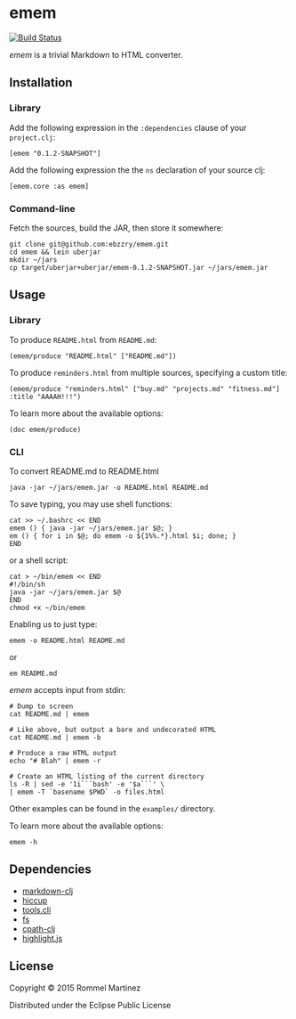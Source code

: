 emem
======================================================================

[![Build Status](https://travis-ci.org/ebzzry/emem.svg)](https://travis-ci.org/ebzzry/emem)

_emem_ is a trivial Markdown to HTML converter.


## Installation


### Library

Add the following expression in the `:dependencies` clause of your
`project.clj`:

    [emem "0.1.2-SNAPSHOT"]

Add the following expression the the `ns` declaration of your source
clj:

    [emem.core :as emem]

### Command-line

Fetch the sources, build the JAR, then store it somewhere:

    git clone git@github.com:ebzzry/emem.git
    cd emem && lein uberjar
    mkdir ~/jars
    cp target/uberjar+uberjar/emem-0.1.2-SNAPSHOT.jar ~/jars/emem.jar


## Usage

### Library

To produce `README.html` from `README.md`:

    (emem/produce "README.html" ["README.md"])

To produce `reminders.html` from multiple sources, specifying a custom
title:

    (emem/produce "reminders.html" ["buy.md" "projects.md" "fitness.md"] :title "AAAAH!!!")

To learn more about the available options:

    (doc emem/produce)

### CLI

To convert README.md to README.html

    java -jar ~/jars/emem.jar -o README.html README.md

To save typing, you may use shell functions:

    cat >> ~/.bashrc << END
    emem () { java -jar ~/jars/emem.jar $@; }
    em () { for i in $@; do emem -o ${1%%.*}.html $i; done; }
    END

or a shell script:

    cat > ~/bin/emem << END
    #!/bin/sh
    java -jar ~/jars/emem.jar $@
    END
    chmod +x ~/bin/emem

Enabling us to just type:

    emem -o README.html README.md

or

    em README.md

*emem* accepts input from stdin:

    # Dump to screen
    cat README.md | emem
    
    # Like above, but output a bare and undecorated HTML
    cat README.md | emem -b
    
    # Produce a raw HTML output
    echo "# Blah" | emem -r
    
    # Create an HTML listing of the current directory
    ls -R | sed -e '1i```bash' -e '$a```' \
    | emem -T `basename $PWD` -o files.html

Other examples can be found in the `examples/` directory.

To learn more about the available options:

    emem -h


## Dependencies

* [markdown-clj](https://github.com/yogthos/markdown-clj)
* [hiccup](https://github.com/weavejester/hiccup)
* [tools.cli](https://github.com/clojure/tools.cli)
* [fs](https://github.com/raynes/fs/)
* [cpath-clj](https://github.com/xsc/cpath-clj)
* [highlight.js](https://github.com/isagalaev/highlight.js)


## License

Copyright © 2015 Rommel Martinez

Distributed under the Eclipse Public License
